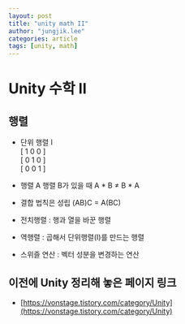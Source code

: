 ```yaml
---
layout: post
title: "unity math II"
author: "jungjik.lee"
categories: article
tags: [unity, math]
---
```


# Unity 수학 II
## 행렬
- 단위 행렬 I \
  [ 1 0 0 ]\
  [ 0 1 0 ]\
  [ 0 0 1 ]

- 행렬 A 행렬 B가 있을 때 A * B ≠ B * A
- 결합 법칙은 성립 (AB)C = A(BC)
- 전치행렬 : 행과 열을 바꾼 행렬
- 역행렬 : 곱해서 단위행렬(I)를 만드는 행렬
- 스위즐 연산 : 벡터 성분을 변경하는 연산

## 이전에 Unity 정리해 놓은 페이지 링크
- [https://vonstage.tistory.com/category/Unity](https://vonstage.tistory.com/category/Unity)